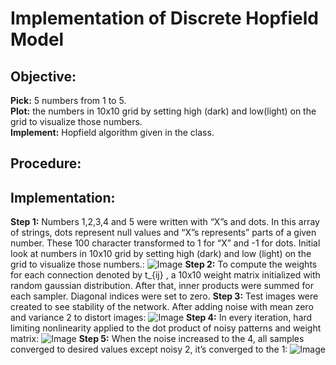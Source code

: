# Implementation of Discrete Hopfield Model
## Objective:
**Pick:** 5 numbers from 1 to 5.  
**Plot:** the numbers in 10x10 grid by setting high (dark) and low(light) on the grid to visualize those numbers.  
**Implement:** Hopfield algorithm given in the class.  

## Procedure:  

## Implementation: 
**Step 1:**  Numbers  1,2,3,4 and 5 were written with “X”s and dots. In this array of strings, dots represent null values and “X”s represents” parts of a given number. These 100 character transformed to 1 for “X” and -1 for dots. Initial look at numbers in 10x10 grid by setting high (dark) and low (light) on the grid to visualize those numbers.:
![Image](https://i.ibb.co/ftfVtSH/1.png)
**Step 2:** To compute the weights for each connection denoted by  t_{ij} , a 10x10 weight matrix initialized with random gaussian distribution. After that, inner products were summed for each sampler. Diagonal indices were set to zero.
**Step 3:** Test images were created to see stability of the network. After adding noise with mean zero and variance 2 to distort images:
![Image](https://i.ibb.co/p67q9WC/2.png)
**Step 4:** In every iteration, hard limiting nonlinearity applied to the dot product of noisy patterns and weight matrix:
![Image](https://i.ibb.co/bFq9Khr/3.png)
**Step 5:** When the noise increased to the 4, all samples converged to desired values except noisy 2, it’s converged to the 1:
![Image](https://i.ibb.co/6XDrC3T/4.png)
